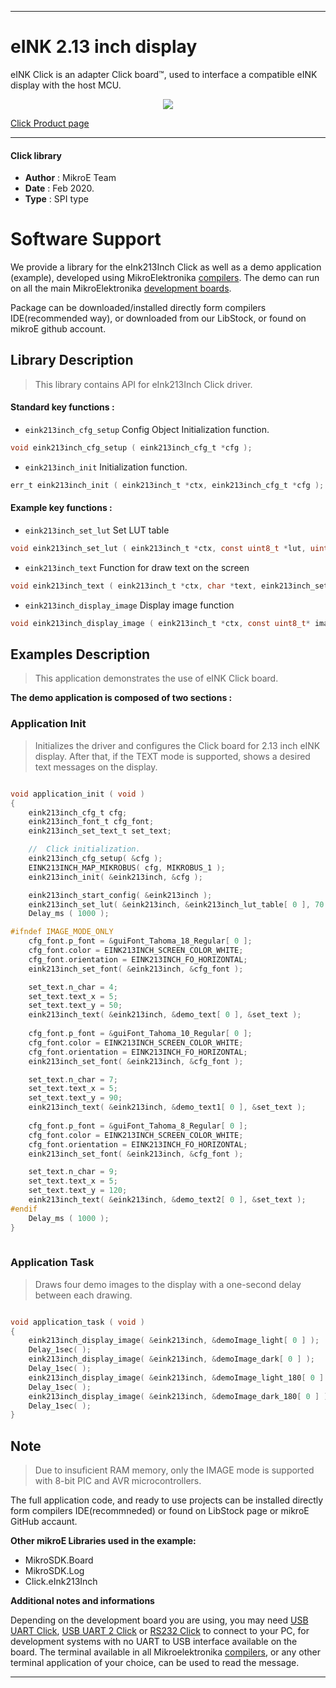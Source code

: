 
---
# eINK 2.13 inch display

eINK Click is an adapter Click board™, used to interface a compatible eINK display with the host MCU. 

<p align="center">
  <img src="https://download.mikroe.com/images/click_for_ide/eink_click_bundle213inch.png">
</p>

[Click Product page](https://www.mikroe.com/e-paper-bundle-2)

---


#### Click library 

- **Author**        : MikroE Team
- **Date**          : Feb 2020.
- **Type**          : SPI type


# Software Support

We provide a library for the eInk213Inch Click 
as well as a demo application (example), developed using MikroElektronika 
[compilers](https://shop.mikroe.com/compilers). 
The demo can run on all the main MikroElektronika [development boards](https://shop.mikroe.com/development-boards).

Package can be downloaded/installed directly form compilers IDE(recommended way), or downloaded from our LibStock, or found on mikroE github account. 

## Library Description

> This library contains API for eInk213Inch Click driver.

#### Standard key functions :

- `eink213inch_cfg_setup` Config Object Initialization function.
```c
void eink213inch_cfg_setup ( eink213inch_cfg_t *cfg ); 
```

- `eink213inch_init` Initialization function.
```c
err_t eink213inch_init ( eink213inch_t *ctx, eink213inch_cfg_t *cfg );
```

#### Example key functions :

- `eink213inch_set_lut` Set LUT table
```c
void eink213inch_set_lut ( eink213inch_t *ctx, const uint8_t *lut, uint8_t n_bytes );
```

- `eink213inch_text` Function for draw text on the screen
```c
void eink213inch_text ( eink213inch_t *ctx, char *text, eink213inch_set_text_t *text_set );
```

- `eink213inch_display_image` Display image function
```c
void eink213inch_display_image ( eink213inch_t *ctx, const uint8_t* image_buffer );
```

## Examples Description

> This application demonstrates the use of eINK Click board.

**The demo application is composed of two sections :**

### Application Init 

> Initializes the driver and configures the Click board for 2.13 inch eINK display.
> After that, if the TEXT mode is supported, shows a desired text messages on the display.

```c

void application_init ( void )
{
    eink213inch_cfg_t cfg;
    eink213inch_font_t cfg_font;
    eink213inch_set_text_t set_text;

    //  Click initialization.
    eink213inch_cfg_setup( &cfg );
    EINK213INCH_MAP_MIKROBUS( cfg, MIKROBUS_1 );
    eink213inch_init( &eink213inch, &cfg );

    eink213inch_start_config( &eink213inch );
    eink213inch_set_lut( &eink213inch, &eink213inch_lut_table[ 0 ], 70 );
    Delay_ms ( 1000 );

#ifndef IMAGE_MODE_ONLY
    cfg_font.p_font = &guiFont_Tahoma_18_Regular[ 0 ]; 
    cfg_font.color = EINK213INCH_SCREEN_COLOR_WHITE;
    cfg_font.orientation = EINK213INCH_FO_HORIZONTAL;  
    eink213inch_set_font( &eink213inch, &cfg_font );

    set_text.n_char = 4;
    set_text.text_x = 5;
    set_text.text_y = 50;
    eink213inch_text( &eink213inch, &demo_text[ 0 ], &set_text );
    
    cfg_font.p_font = &guiFont_Tahoma_10_Regular[ 0 ]; 
    cfg_font.color = EINK213INCH_SCREEN_COLOR_WHITE;
    cfg_font.orientation = EINK213INCH_FO_HORIZONTAL; 
    eink213inch_set_font( &eink213inch, &cfg_font );

    set_text.n_char = 7;
    set_text.text_x = 5;
    set_text.text_y = 90;
    eink213inch_text( &eink213inch, &demo_text1[ 0 ], &set_text );
    
    cfg_font.p_font = &guiFont_Tahoma_8_Regular[ 0 ]; 
    cfg_font.color = EINK213INCH_SCREEN_COLOR_WHITE;
    cfg_font.orientation = EINK213INCH_FO_HORIZONTAL; 
    eink213inch_set_font( &eink213inch, &cfg_font );

    set_text.n_char = 9;
    set_text.text_x = 5;
    set_text.text_y = 120;
    eink213inch_text( &eink213inch, &demo_text2[ 0 ], &set_text );
#endif
    Delay_ms ( 1000 );
}
  
```

### Application Task

> Draws four demo images to the display with a one-second delay between each drawing.

```c

void application_task ( void )
{
    eink213inch_display_image( &eink213inch, &demoImage_light[ 0 ] );
    Delay_1sec( );
    eink213inch_display_image( &eink213inch, &demoImage_dark[ 0 ] );
    Delay_1sec( );
    eink213inch_display_image( &eink213inch, &demoImage_light_180[ 0 ] );
    Delay_1sec( );
    eink213inch_display_image( &eink213inch, &demoImage_dark_180[ 0 ] );
    Delay_1sec( );
} 

```

## Note

> Due to insuficient RAM memory, only the IMAGE mode is supported with 8-bit PIC and AVR microcontrollers.

The full application code, and ready to use projects can be  installed directly form compilers IDE(recommneded) or found on LibStock page or mikroE GitHub accaunt.

**Other mikroE Libraries used in the example:** 

- MikroSDK.Board
- MikroSDK.Log
- Click.eInk213Inch

**Additional notes and informations**

Depending on the development board you are using, you may need 
[USB UART Click](https://shop.mikroe.com/usb-uart-click), 
[USB UART 2 Click](https://shop.mikroe.com/usb-uart-2-click) or 
[RS232 Click](https://shop.mikroe.com/rs232-click) to connect to your PC, for 
development systems with no UART to USB interface available on the board. The 
terminal available in all Mikroelektronika 
[compilers](https://shop.mikroe.com/compilers), or any other terminal application 
of your choice, can be used to read the message.



---
